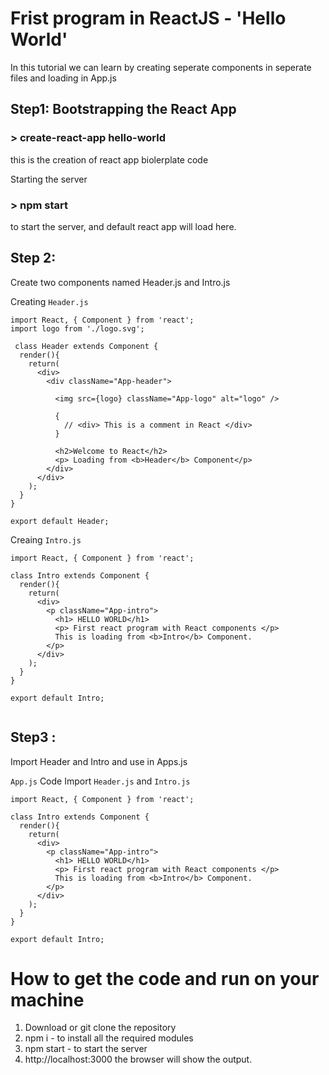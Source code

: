 # Frist program in ReactJS - 'Hello World' 


In this tutorial we can learn by creating seperate components in seperate files and loading in App.js 


## Step1: Bootstrapping the React App
### > create-react-app hello-world 
this is the creation of react app biolerplate code 

Starting the server
### > npm start 
to start the server, and default react app will load here.


## Step 2: 
Create two components named Header.js and Intro.js 
 
Creating `Header.js`
```
import React, { Component } from 'react';
import logo from './logo.svg';

 class Header extends Component {
  render(){
    return(
      <div>
        <div className="App-header">

          <img src={logo} className="App-logo" alt="logo" />

          {
            // <div> This is a comment in React </div>
          }

          <h2>Welcome to React</h2>
          <p> Loading from <b>Header</b> Component</p>
        </div>
      </div>
    );
  }
}

export default Header;
```

Creaing `Intro.js`
```
import React, { Component } from 'react';

class Intro extends Component {
  render(){
    return(
      <div>
        <p className="App-intro">
          <h1> HELLO WORLD</h1>
          <p> First react program with React components </p>
          This is loading from <b>Intro</b> Component.
        </p> 
      </div>
    );
  }
}

export default Intro;


```
 
## Step3 :
Import Header and Intro and use in Apps.js 

`App.js` Code Import `Header.js` and `Intro.js`

```
import React, { Component } from 'react';

class Intro extends Component {
  render(){
    return(
      <div>
        <p className="App-intro">
          <h1> HELLO WORLD</h1>
          <p> First react program with React components </p>
          This is loading from <b>Intro</b> Component.
        </p> 
      </div>
    );
  }
}

export default Intro;
```

# How to get the code and run on your machine

1. Download or git clone the repository
2. npm i - to install all the required modules
3. npm start - to start the server 
4. http://localhost:3000 the browser will show the output. 
